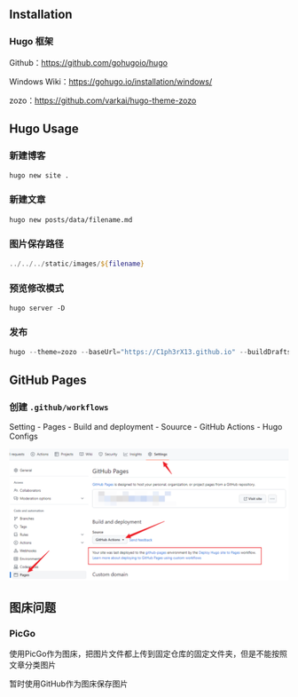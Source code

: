 ## Installation

### Hugo 框架

Github：https://github.com/gohugoio/hugo

Windows Wiki：https://gohugo.io/installation/windows/

zozo：https://github.com/varkai/hugo-theme-zozo

## Hugo Usage

### 新建博客

~~~pow
hugo new site .
~~~

### 新建文章

~~~pow
hugo new posts/data/filename.md
~~~

### 图片保存路径

~~~powershell
../../../static/images/${filename}
~~~

### 预览修改模式

~~~pow
hugo server -D
~~~

### 发布

~~~powershell
hugo --theme=zozo --baseUrl="https://C1ph3rX13.github.io" --buildDrafts
~~~

## GitHub Pages

### 创建 `.github/workflows`

Setting - Pages - Build and deployment - Souurce - GitHub Actions - Hugo Configs

![image-20230815145247463](https://raw.githubusercontent.com/C1ph3rX13/C1ph3rX13.github.io/main/docs/assets/images/Hugo%204%20Blog/image-20230815145247463.png)

## 图床问题

### PicGo

使用PicGo作为图床，把图片文件都上传到固定仓库的固定文件夹，但是不能按照文章分类图片

暂时使用GitHub作为图床保存图片
